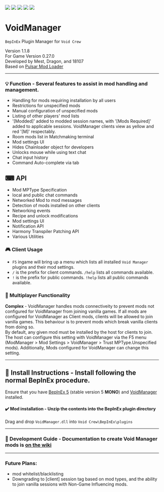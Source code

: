 ﻿[![](https://img.shields.io/badge/-Void_Crew_Modding_Team-111111?style=just-the-label&logo=github&labelColor=24292f)](https://github.com/Void-Crew-Modding-Team)
[![](https://img.shields.io/github/v/release/Void-Crew-Modding-Team/VoidManager?include_prereleases&style=flat&label=Release%20Version&labelColor=24292f&color=111111)](https://github.com/Void-Crew-Modding-Team/VoidManager/releases/)
![](https://img.shields.io/badge/Game%20Version-0.27.0-111111?style=flat&labelColor=24292f&color=111111)
[![](https://img.shields.io/github/license/Void-Crew-Modding-Team/VoidManager?style=flat&label=License&labelColor=24292f&color=111111)](https://github.com/Void-Crew-Modding-Team/VoidManager/blob/master/LICENSE)
[![](https://img.shields.io/discord/1180651062550593536.svg?&logo=discord&logoColor=ffffff&style=flat&label=Discord&labelColor=24292f&color=111111)](https://discord.gg/g2u5wpbMGu "Void Crew Modding Discord")

# VoidManager

`BepInEx` Plugin Manager for `Void Crew`

Version 1.1.8  
For Game Version 0.27.0  
Developed by Mest, Dragon, and 18107  
Based on [Pulsar Mod Loader](https://github.com/PULSAR-Modders/pulsar-mod-loader)

---------------------

### 💡 Function - **Several features to assist in mod handling and management.**
- Handling for mods requiring installation by all users
- Restrictions for unspecified mods
- Manual configuration of unspecified mods
- Listing of other players' mod lists
- '[Modded]' added to modded session names, with '[Mods Required]' added to applicable sessions. VoidManager clients view as yellow and red '[M]' respectably.
- Room mods list in Matchmaking terminal
- Mod settings UI
- Hides Chainloader object for developers
- Unlocks mouse while using text chat
- Chat input history
- Command Auto-complete via tab

## ⌨ API
- Mod MPType Specification
- local and public chat commands
- Networked Mod to mod messages
- Detection of mods installed on other clients
- Networking events
- Recipe and unlock modifications
- Mod settings UI
- Notification API
- Harmony Transpiler Patching API
- Various Utilities

### 🎮 Client Usage

- `F5` ingame will bring up a menu which lists all installed `Void Manager` plugins and their mod settings.
- `/` is the prefix for client commands. `/help` lists all commands available.
- `!` is the prefix for public commands. `!help` lists all public commands available.

### 👥 Multiplayer Functionality 

**Complex** - VoidManager handles mods connectiveity to prevent mods not configured for VoidManager from joining vanilla games. If all mods are configured for VoidManager as Client mods, clients will be allowed to join vanilla games. This behaviour is to prevent mods which break vanilla clients from doing so.  
By default, any given mod must be installed by the host for clients to join. The host can configure this setting with VoidManager via the F5 menu (ModManager > Mod Settings > VoidManager > Trust MPType.Unspecified mods). Additionally, Mods configured for VoidManager can change this setting.

---------------------

## 🔧 Install Instructions - **Install following the normal BepInEx procedure.**

Ensure that you have [BepInEx 5](https://thunderstore.io/c/void-crew/p/BepInEx/BepInExPack/) (stable version 5 **MONO**) and [VoidManager](https://thunderstore.io/c/void-crew/p/VoidCrewModdingTeam/VoidManager/) installed.

#### ✔️ Mod installation - **Unzip the contents into the BepInEx plugin directory**

Drag and drop `VoidManager.dll` into `Void Crew\BepInEx\plugins`

---------------------

### 🤔 Development Guide - **Documentation to create Void Manager mods is** [on the wiki](https://github.com/Void-Crew-Modding-Team/VoidManager/wiki)

---------------------

### Future Plans:

- mod whitelist/blacklisting
- Downgrading to [client] session tag based on mod types, and the ability to join vanilla sessions with Non-Game Influencing mods.
